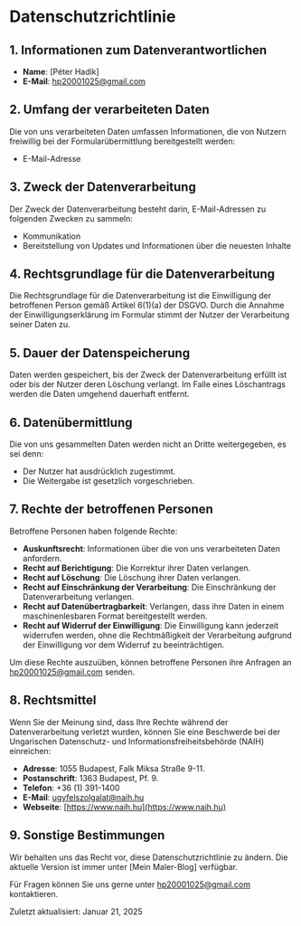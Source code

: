 # Datenschutzrichtlinie

## 1. Informationen zum Datenverantwortlichen
- **Name**: [Péter Hadik]  
- **E-Mail**: [hp20001025@gmail.com](mailto:hp20001025@gmail.com)  

## 2. Umfang der verarbeiteten Daten
Die von uns verarbeiteten Daten umfassen Informationen, die von Nutzern freiwillig bei der Formularübermittlung bereitgestellt werden:  
- E-Mail-Adresse  

## 3. Zweck der Datenverarbeitung
Der Zweck der Datenverarbeitung besteht darin, E-Mail-Adressen zu folgenden Zwecken zu sammeln:  
- Kommunikation  
- Bereitstellung von Updates und Informationen über die neuesten Inhalte  

## 4. Rechtsgrundlage für die Datenverarbeitung
Die Rechtsgrundlage für die Datenverarbeitung ist die Einwilligung der betroffenen Person gemäß Artikel 6(1)(a) der DSGVO. Durch die Annahme der Einwilligungserklärung im Formular stimmt der Nutzer der Verarbeitung seiner Daten zu.  

## 5. Dauer der Datenspeicherung
Daten werden gespeichert, bis der Zweck der Datenverarbeitung erfüllt ist oder bis der Nutzer deren Löschung verlangt. Im Falle eines Löschantrags werden die Daten umgehend dauerhaft entfernt.  

## 6. Datenübermittlung
Die von uns gesammelten Daten werden nicht an Dritte weitergegeben, es sei denn:  
- Der Nutzer hat ausdrücklich zugestimmt.  
- Die Weitergabe ist gesetzlich vorgeschrieben.  

## 7. Rechte der betroffenen Personen
Betroffene Personen haben folgende Rechte:  
- **Auskunftsrecht**: Informationen über die von uns verarbeiteten Daten anfordern.  
- **Recht auf Berichtigung**: Die Korrektur ihrer Daten verlangen.  
- **Recht auf Löschung**: Die Löschung ihrer Daten verlangen.  
- **Recht auf Einschränkung der Verarbeitung**: Die Einschränkung der Datenverarbeitung verlangen.  
- **Recht auf Datenübertragbarkeit**: Verlangen, dass ihre Daten in einem maschinenlesbaren Format bereitgestellt werden.  
- **Recht auf Widerruf der Einwilligung**: Die Einwilligung kann jederzeit widerrufen werden, ohne die Rechtmäßigkeit der Verarbeitung aufgrund der Einwilligung vor dem Widerruf zu beeinträchtigen.  

Um diese Rechte auszuüben, können betroffene Personen ihre Anfragen an [hp20001025@gmail.com](mailto:hp20001025@gmail.com) senden.  

## 8. Rechtsmittel
Wenn Sie der Meinung sind, dass Ihre Rechte während der Datenverarbeitung verletzt wurden, können Sie eine Beschwerde bei der Ungarischen Datenschutz- und Informationsfreiheitsbehörde (NAIH) einreichen:  

- **Adresse**: 1055 Budapest, Falk Miksa Straße 9-11.  
- **Postanschrift**: 1363 Budapest, Pf. 9.  
- **Telefon**: +36 (1) 391-1400  
- **E-Mail**: ugyfelszolgalat@naih.hu  
- **Webseite**: [https://www.naih.hu](https://www.naih.hu)  

## 9. Sonstige Bestimmungen
Wir behalten uns das Recht vor, diese Datenschutzrichtlinie zu ändern. Die aktuelle Version ist immer unter [Mein Maler-Blog] verfügbar.  

Für Fragen können Sie uns gerne unter [hp20001025@gmail.com](mailto:hp20001025@gmail.com) kontaktieren.

Zuletzt aktualisiert: Januar 21, 2025


